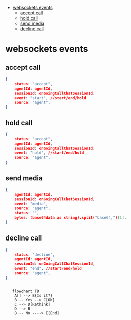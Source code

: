 - [websockets events](#websockets-events)
  - [accept call](#accept-call)
  - [hold call](#hold-call)
  - [send media](#send-media)
  - [decline call](#decline-call)

# websockets events

## accept call

```json
{
    status: "accept",
    agentId: agentId,
    sessionId: onGoingCallChatSessionId,
    event: "start", //start/end/hold
    source: "agent",
}
```

## hold call

```json
{
    status: "accept",
    agentId: agentId,
    sessionId: onGoingCallChatSessionId,
    event: "hold", //start/end/hold
    source: "agent",
}
```

## send media

```json
{
    agentId: agentId,
    sessionId: onGoingCallChatSessionId,
    event: "media",
    source: "agent",
    status: "",
    bytes: (base64data as string).split("base64,")[1],
}
```

## decline call

```json
{
    status: "decline",
    agentId: agentId,
    sessionId: onGoingCallChatSessionId,
    event: "end", //start/end/hold
    source: "agent",
}

```

```mermaid

   flowchart TD
    A[] --> B{Is it?}
    B -- Yes --> C[OK]
    C --> D[Rethink]
    D --> B
    B -- No ----> E[End]


```
